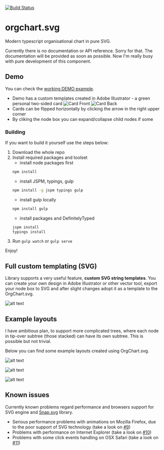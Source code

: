 [![Build Status](https://travis-ci.org/BrightShadow/orgchart.svg.svg?branch=travis)](https://travis-ci.org/BrightShadow/orgchart.svg) 

# orgchart.svg
Modern typescript organisational chart in pure SVG.

Currently there is no documentation or API reference. Sorry for that. The documentation will be provided as soon as possible. Now I'm really busy with pure development of this component.

## Demo
You can check the [working DEMO example](http://52.174.5.36/orgchart.svg/ "Working demo example").

- Demo has a custom templates created in Adobe Illustrator - a green personal two-sided card
![Card Front](https://zarqzg-bn1305.files.1drv.com/y3mjsqEDZDQAEEZXBPiPAWN3h5HkRm_xP7icWd0aj7e8SZNynw5bvEVQJATEnYIyQG0ZvtkjZLqNRydFy-KsCcOjxFURKZ1v1lkiM1K_O7hgPi0tdAZz5YngmnQzqPZWXKCN-7MIRhwSPeTh-8Ojhu2vlG_mKffgF5RaZqSy0JIx5I?width=518&height=518&cropmode=none "OrgChart box front side")
![Card Back](https://zkrqzg-bn1305.files.1drv.com/y3m1vsnbTNt0xe9dyl7dhkmiuUp2hucxDXZe7FgshS9pkghjgLt3hb519gNlpGmaR0oLdk2EaVzjnDiFmM0KbsNJoj-F19GlBKs6IVA_-lg48MKAj706i1LxjFGvDd9Ph9U3hQtuUzMrRMQ66t9ThJqj_ugu8l0aV4tngNr0JLl5PA?width=518&height=518&cropmode=none "OrgChart box back side")
- Cards can be flipped horizontally by clicking the arrow in the right upper corner
- By cliking the node box you can expand/collapse child nodes if some

### Building
If you want to build it yourself use the steps below:

1. Download the whole repo
2. Install required packages and toolset
	* install node packages first
	```bash
	npm install 
	```
	* install JSPM, typings, gulp
	```bash
	npm install -g jspm typings gulp
	```
	* install gulp locally
	```bash
	npm install gulp
	```	
	* install packages and DefinitelyTyped
	```bash
	jspm install
	typings install
	```	
3. Run `gulp watch` or `gulp serve`	

Enjoy!

## Full custom templating (SVG)
Library supports a very useful feature, **custom SVG string templates**. You can create your own design in Adobe Illustrator or other vector tool, export your node box to SVG and after slight changes adopt it as a template to the OrgChart.svg.

![alt text][example_template]

## Example layouts

I have ambitious plan, to support more complicated trees, where each node in tip-over subtree (those stacked) can have its own subtree. This is possible but not trivial.

Below you can find some example layouts created using OrgChart.svg.

![alt text][example1]

![alt text][example2]

![alt text][example3]



[example_template]: https://ddbsoa-bn1305.files.1drv.com/y3mV6C3lS_MjSQFvuHT4xQH3NYi9-phnei6_Kb5RBP6LpzT9KAlcyXt_MXGp0_7Vf1HWQD8Sxn_Y_5K0WTCEebYe-6kqX6mOwA9cQtfCerqOf_SCtb2mNeLn_Mu2WdbW9uEYAhKJkWWRTAC4GVEfNi4Rg?width=1690&height=954&cropmode=none "Example templated layout using custom SVG code"

[example1]: https://0kqaqw-bn1305.files.1drv.com/y3ms8R9IJvFaGlI71T3-SvSFGRMdKoplP-fbopkpj9maEI0v81dcNKmJADLwBvejPa8GNuXBx97SWqRm6lWSJCEjKH0xhwFuhp_mTPseZs3r-NheC-oVKZoIQeCtGY_V6F1XTAb_lhbu7IxqaRmJrncPnqYrG7ZonXhIWvCevLpmzk?width=1159&height=778&cropmode=none "Example nodes 1"
[example2]: https://0aqaqw-bn1305.files.1drv.com/y3m0FwFeJBYzLpIzceEdhlHUUxxQcW9b3hMHazI51qrgHw1jYKBnNId7u0NUwqPe8PjPbxKQU9D6jbbo49PgvT1mnfbFySnJdix0dJBrH51E4NdJE5U9M0vxMWKe4Zmr__mkGipdgSOSzMLTfUe8oyuY7YtKuwOg8GGJEatXDTNhSk?width=875&height=894&cropmode=none "Example nodes 2"
[example3]: https://06qaqw-bn1305.files.1drv.com/y3m-FNisILqqSzdS415qTjUvrY0-W9zIoCf36oQe2mP8P4iGz4x5DJ8iaEkDUi-JujvVTMv-_hPWnYmWjXWyMcsKqoGUwToMSfWH_N8SHkevmwMWzYlB7EVqHCFw_7yvWf-RBlmrm4aQ5mCkfVeh2jOJJU6CR3Gna9_1HhyArI3Rp8?width=1138&height=929&cropmode=none "Example nodes 3"


## Known issues
Currently known problems regard performance and browsers support for SVG engine and [Snap.svg](http://snapsvg.io/ "Snap.svg library home page") library.
 - Serious performance problems with animations on Mozilla Firefox, due to the poor support of SVG technology  (take a look on [#9](../../issues/9))
 - Problems with performance on Internet Explorer (take a look on [#10](../../issues/10))
 - Problems with some click events handling on OSX Safari (take a look on [#11](../../issues/11))
